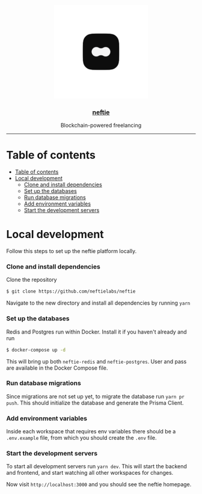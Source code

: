<p align="center">
  <a href="https://neftie.io">
    <img src="https://github.com/neftielabs/neftie/blob/main/.github/assets/icon.png?raw=true" width="250" />
    <h3 align="center">neftie</h3>
  </a>
</p>

<p align="center">
  Blockchain-powered freelancing
</p>

---

# Table of contents

- [Table of contents](#table-of-contents)
- [Local development](#local-development)
  - [Clone and install dependencies](#clone-and-install-dependencies)
  - [Set up the databases](#set-up-the-databases)
  - [Run database migrations](#run-database-migrations)
  - [Add environment variables](#add-environment-variables)
  - [Start the development servers](#start-the-development-servers)

# Local development

Follow this steps to set up the neftie platform locally.

### Clone and install dependencies

Clone the repository

```sh
$ git clone https://github.com/neftielabs/neftie
```

Navigate to the new directory and install all dependencies by running `yarn`

### Set up the databases

Redis and Postgres run within Docker. Install it if you haven't already and run

```sh
$ docker-compose up -d
```

This will bring up both `neftie-redis` and `neftie-postgres`. User and pass are available
in the Docker Compose file.

### Run database migrations

Since migrations are not set up yet, to migrate the database run `yarn pr push`. This should initialize the database and generate the Prisma Client.

### Add environment variables

Inside each workspace that requires env variables there should be a `.env.example` file, from which you should create the `.env` file.

### Start the development servers

To start all development servers run `yarn dev`. This will start the backend and frontend, and start watching all other workspaces for changes.

Now visit `http://localhost:3000` and you should see the neftie homepage.
